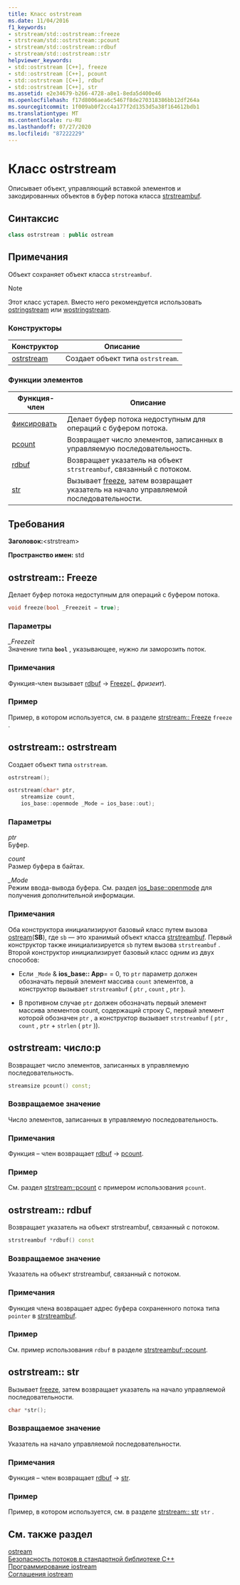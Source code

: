 ```yaml
---
title: Класс ostrstream
ms.date: 11/04/2016
f1_keywords:
- strstream/std::ostrstream::freeze
- strstream/std::ostrstream::pcount
- strstream/std::ostrstream::rdbuf
- strstream/std::ostrstream::str
helpviewer_keywords:
- std::ostrstream [C++], freeze
- std::ostrstream [C++], pcount
- std::ostrstream [C++], rdbuf
- std::ostrstream [C++], str
ms.assetid: e2e34679-b266-4728-a8e1-8eda5d400e46
ms.openlocfilehash: f17d8006aea6c5467f8de270318386bb12df264a
ms.sourcegitcommit: 1f009ab0f2cc4a177f2d1353d5a38f164612bdb1
ms.translationtype: MT
ms.contentlocale: ru-RU
ms.lasthandoff: 07/27/2020
ms.locfileid: "87222229"
---
```

# <a name="ostrstream-class"></a>Класс ostrstream

Описывает объект, управляющий вставкой элементов и закодированных объектов в буфер потока класса [strstreambuf](../standard-library/strstreambuf-class.md).

## <a name="syntax"></a>Синтаксис

```cpp
class ostrstream : public ostream
```

## <a name="remarks"></a>Примечания

Объект сохраняет объект класса `strstreambuf`.

> [!NOTE]
> Этот класс устарел. Вместо него рекомендуется использовать [ostringstream](../standard-library/sstream-typedefs.md#ostringstream) или [wostringstream](../standard-library/sstream-typedefs.md#wostringstream).

### <a name="constructors"></a>Конструкторы

|Конструктор|Описание|
|-|-|
|[ostrstream](#ostrstream)|Создает объект типа `ostrstream`.|

### <a name="member-functions"></a>Функции элементов

|Функция-член|Описание|
|-|-|
|[фиксировать](#freeze)|Делает буфер потока недоступным для операций с буфером потока.|
|[pcount](#pcount)|Возвращает число элементов, записанных в управляемую последовательность.|
|[rdbuf](#rdbuf)|Возвращает указатель на объект `strstreambuf`, связанный с потоком.|
|[str](#str)|Вызывает [freeze](../standard-library/strstreambuf-class.md#freeze), затем возвращает указатель на начало управляемой последовательности.|

## <a name="requirements"></a>Требования

**Заголовок:**\<strstream>

**Пространство имен:** std

## <a name="ostrstreamfreeze"></a><a name="freeze"></a>ostrstream:: Freeze

Делает буфер потока недоступным для операций с буфером потока.

```cpp
void freeze(bool _Freezeit = true);
```

### <a name="parameters"></a>Параметры

*_Freezeit*\
Значение типа **`bool`** , указывающее, нужно ли заморозить поток.

### <a name="remarks"></a>Примечания

Функция-член вызывает [rdbuf](#rdbuf)  ->  [Freeze](../standard-library/strstreambuf-class.md#freeze)(_ *фризеит*).

### <a name="example"></a>Пример

Пример, в котором используется, см. в разделе [strstream:: Freeze](../standard-library/strstreambuf-class.md#freeze) `freeze` .

## <a name="ostrstreamostrstream"></a><a name="ostrstream"></a>ostrstream:: ostrstream

Создает объект типа `ostrstream`.

```cpp
ostrstream();

ostrstream(char* ptr,
    streamsize count,
    ios_base::openmode _Mode = ios_base::out);
```

### <a name="parameters"></a>Параметры

*ptr*\
Буфер.

*count*\
Размер буфера в байтах.

*_Mode*\
Режим ввода-вывода буфера. См. раздел [ios_base::openmode](../standard-library/ios-base-class.md#openmode) для получения дополнительной информации.

### <a name="remarks"></a>Примечания

Оба конструктора инициализируют базовый класс путем вызова [ostream](../standard-library/ostream-typedefs.md#ostream)(**SB**), где `sb` — это хранимый объект класса [strstreambuf](../standard-library/strstreambuf-class.md). Первый конструктор также инициализируется `sb` путем вызова `strstreambuf` . Второй конструктор инициализирует базовый класс одним из двух способов:

- Если `_Mode`  &  **ios_base:: App**= = 0, то `ptr` параметр должен обозначать первый элемент массива `count` элементов, а конструктор вызывает `strstreambuf` ( `ptr` , `count` , `ptr` ).

- В противном случае `ptr` должен обозначать первый элемент массива элементов count, содержащий строку C, первый элемент которой обозначен `ptr` , а конструктор вызывает `strstreambuf` ( `ptr` , `count` , `ptr`  +  `strlen` ( `ptr` )).

## <a name="ostrstreampcount"></a><a name="pcount"></a>ostrstream: число:p

Возвращает число элементов, записанных в управляемую последовательность.

```cpp
streamsize pcount() const;
```

### <a name="return-value"></a>Возвращаемое значение

Число элементов, записанных в управляемую последовательность.

### <a name="remarks"></a>Примечания

Функция – член возвращает [rdbuf](#rdbuf)  ->  [pcount](../standard-library/strstreambuf-class.md#pcount).

### <a name="example"></a>Пример

См. раздел [strstream::pcount](../standard-library/strstreambuf-class.md#pcount) с примером использования `pcount`.

## <a name="ostrstreamrdbuf"></a><a name="rdbuf"></a>ostrstream:: rdbuf

Возвращает указатель на объект strstreambuf, связанный с потоком.

```cpp
strstreambuf *rdbuf() const
```

### <a name="return-value"></a>Возвращаемое значение

Указатель на объект strstreambuf, связанный с потоком.

### <a name="remarks"></a>Примечания

Функция члена возвращает адрес буфера сохраненного потока типа `pointer` в [strstreambuf](../standard-library/strstreambuf-class.md).

### <a name="example"></a>Пример

См. пример использования `rdbuf` в разделе [strstreambuf::pcount](../standard-library/strstreambuf-class.md#pcount).

## <a name="ostrstreamstr"></a><a name="str"></a>ostrstream:: str

Вызывает [freeze](../standard-library/strstreambuf-class.md#freeze), затем возвращает указатель на начало управляемой последовательности.

```cpp
char *str();
```

### <a name="return-value"></a>Возвращаемое значение

Указатель на начало управляемой последовательности.

### <a name="remarks"></a>Примечания

Функция – член возвращает [rdbuf](#rdbuf)  ->  [str](../standard-library/strstreambuf-class.md#str).

### <a name="example"></a>Пример

Пример, в котором используется, см. в разделе [strstream:: str](../standard-library/strstreambuf-class.md#str) `str` .

## <a name="see-also"></a>См. также раздел

[ostream](../standard-library/ostream-typedefs.md#ostream)\
[Безопасность потоков в стандартной библиотеке C++](../standard-library/thread-safety-in-the-cpp-standard-library.md)\
[Программирование iostream](../standard-library/iostream-programming.md)\
[Соглашения iostream](../standard-library/iostreams-conventions.md)
